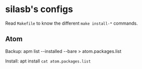 # silasb's configs

Read `Makefile` to know the different `make install-*` commands.

## Atom

Backup:
	apm list --installed --bare > atom.packages.list

Install:
	apt install `cat atom.packages.list`
